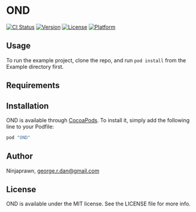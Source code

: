 # OND

[![CI Status](http://img.shields.io/travis/Ninjaprawn/OND.svg?style=flat)](https://travis-ci.org/Ninjaprawn/OND)
[![Version](https://img.shields.io/cocoapods/v/OND.svg?style=flat)](http://cocoapods.org/pods/OND)
[![License](https://img.shields.io/cocoapods/l/OND.svg?style=flat)](http://cocoapods.org/pods/OND)
[![Platform](https://img.shields.io/cocoapods/p/OND.svg?style=flat)](http://cocoapods.org/pods/OND)

## Usage

To run the example project, clone the repo, and run `pod install` from the Example directory first.

## Requirements

## Installation

OND is available through [CocoaPods](http://cocoapods.org). To install
it, simply add the following line to your Podfile:

```ruby
pod "OND"
```

## Author

Ninjaprawn, george.r.dan@gmail.com

## License

OND is available under the MIT license. See the LICENSE file for more info.

